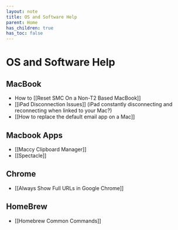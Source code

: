 ```yaml
---
layout: note
title: OS and Software Help
parent: Home
has_children: true
has_toc: false
---
```


# OS and Software Help

## MacBook

- How to [[Reset SMC On a Non-T2 Based MacBook]]
- [[iPad Disconnection Issues]] (iPad constantly disconnecting and reconnecting when linked to your Mac?)
- [[How to replace the default email app on a Mac]]

## Macbook Apps

- [[Maccy Clipboard Manager]]
- [[Spectacle]]

## Chrome

- [[Always Show Full URLs in Google Chrome]]

## HomeBrew

- [[Homebrew Common Commands]]
